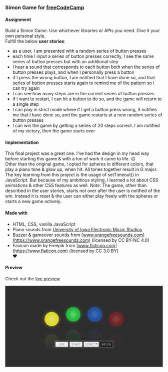 ### Simon Game for [freeCodeCamp](https://www.freecodecamp.org/challenges/build-a-simon-game)

#### Assignment
Build a Simon Game. Use whichever libraries or APIs you need. Give it your own personal style.  
Fulfill the below **user stories**:
- as a user, I am presented with a random series of button presses  
- each time I input a series of button presses correctly, I see the same series of button presses but with an additional step  
- I hear a sound that corresponds to each button both when the series of button presses plays, and when I personally press a button  
- if I press the wrong button, I am notified that I have done so, and that series of button presses starts again to remind me of the pattern so I can try again  
- I can see how many steps are in the current series of button presses  
- if I want to restart, I can hit a button to do so, and the game will return to a single step  
- I can play in strict mode where if I get a button press wrong, it notifies me that I have done so, and the game restarts at a new random series of button presses  
- I can win the game by getting a series of 20 steps correct. I am notified of my victory, then the game starts over

#### Implementation
This final project was a great one. I've had the design in my head way before starting this game & with a ton of work it came to life. :blush:  
Other than the original game, I opted for spheres in different colors, that play a piano tone & glow up, when hit. All tones together result in G major.  
The key learning from this project is the usage of setTimeout() in JavaScript. But because of my ambitious styling, I learned a lot about CSS animations & other CSS features as well.
*Note*: The game, other than described in the user stories, starts not over after the user is notified of the win. Instead it is reset & the user can either play freely with the spheres or starts a new game actively.

#### Made with
- HTML, CSS, vanilla JavaScript  
- Piano sounds from [University of Iowa Electronic Music Studios](/theremin.music.uiowa.edu/MISpiano.html)  
- Buzzer & gameover sounds from [www.orangefreesounds.com](https://www.orangefreesounds.com) (licensed by CC BY-NC 4.0)  
- Favicon made by Freepik from [www.flaticon.com](https://www.flaticon.com) (licensed by CC 3.0 BY)  
♥

#### Preview

Check out the [live preview](https://miffili.github.io/freeCodeCamp/FED-simongame)

![Screenshot of the Simon Game for freeCodeCamp](https://raw.githubusercontent.com/Miffili/freeCodeCamp/4205b6ceac78b9108df5c0159dbe8e6839618909/FED-simongame/preview/SimonGame.png "Screenshot of the Simon Game for freeCodeCamp")
